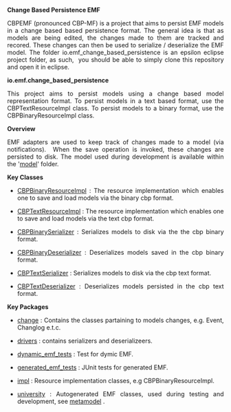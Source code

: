<p style="text-align: justify;"><strong>Change Based Persistence EMF</strong></p>
<p style="text-align: justify;">CBPEMF (pronounced CBP-MF) is a project that aims to persist EMF models in a change based based persistence format. The general idea is that as models are being edited, the changes made to them are tracked and recored. These changes can then be used to serialize / deserialize the EMF model. The folder io.emf_change_based_persistence is an epsilon eclipse project folder, as such, &nbsp;you should be able to simply clone this repository and open it in eclipse.</p>
<p style="text-align: justify;"><strong>io.emf.change_based_persistence</strong></p>
<p style="text-align: justify;">This project aims to persist models using a change based model representation format. To persist models in a text based format, use the CBPTextResourceImpl class. To persist models to a binary format, use the CBPBinaryResourceImpl class.</p>
<p style="text-align: justify;"><strong>Overview</strong></p>
<p style="text-align: justify;">EMF adapters are used to keep track of changes made to a model (via notifications). &nbsp;When the save operation is invoked, these changes are persisted to disk. The model used during development is available within the '<a href="https://github.com/ChilobeMwanza/EMFPersistence/tree/master/io.emf.change_based_persistence/model" target="_blank">model</a>' folder.</p>
<p style="text-align: justify;"><strong>Key Classes</strong></p>
<ul style="text-align: justify;">
<li><a href="https://github.com/ChilobeMwanza/EMFPersistence/blob/master/io.emf.change_based_persistence/src/impl/CBPBinaryResourceImpl.java" target="_blank">CBPBinaryResourceImpl</a>&nbsp;: The resource implementation which enables one to save and load models via the binary cbp format.</li>
</ul>
<ul style="text-align: justify;">
<li><a href="https://github.com/ChilobeMwanza/EMFPersistence/blob/master/io.emf.change_based_persistence/src/impl/CBPTextResourceImpl.java" target="_blank">CBPTextResourceImpl</a>&nbsp;: The resource implementation which enables one to save and load models via the text cbp format.</li>
</ul>
<ul style="text-align: justify;">
<li><a href="https://github.com/ChilobeMwanza/EMFPersistence/blob/master/io.emf.change_based_persistence/src/drivers/CBPBinarySerializer.java" target="_blank">CBPBinarySerializer</a>&nbsp;: Serializes models to disk via the the cbp binary format.</li>
</ul>
<ul style="text-align: justify;">
<li><a href="https://github.com/ChilobeMwanza/EMFPersistence/blob/master/io.emf.change_based_persistence/src/drivers/CBPBinaryDeserializer.java" target="_blank">CBPBinaryDeserializer</a>&nbsp;: Deserializes models saved in the cbp binary format.</li>
</ul>
<ul style="text-align: justify;">
<li><a href="https://github.com/ChilobeMwanza/EMFPersistence/blob/master/io.emf.change_based_persistence/src/drivers/CBPTextSerializer.java" target="_blank">CBPTextSerializer</a>&nbsp;: Serializes models to disk via the cbp text format.</li>
</ul>
<ul style="text-align: justify;">
<li><a href="https://github.com/ChilobeMwanza/EMFPersistence/blob/master/io.emf.change_based_persistence/src/drivers/CBPTextDeserializer.java" target="_blank">CBPTextDeserializer</a>&nbsp;: Deserializes models persisted in the cbp text format.</li>
</ul>
<p style="text-align: justify;"><strong>Key Packages</strong></p>
<ul style="text-align: justify;">
<li><a href="https://github.com/ChilobeMwanza/EMFPersistence/tree/master/io.emf.change_based_persistence/src/change" target="_blank">change</a>&nbsp;: Contains the classes partaining to models changes, e.g. Event, Changlog e.t.c.&nbsp;</li>
</ul>
<ul style="text-align: justify;">
<li><a href="https://github.com/ChilobeMwanza/EMFPersistence/tree/master/io.emf.change_based_persistence/src/drivers" target="_blank">drivers</a>&nbsp;: contains serializers and deserializeers.</li>
</ul>
<ul style="text-align: justify;">
<li><a href="https://github.com/ChilobeMwanza/EMFPersistence/tree/master/io.emf.change_based_persistence/src/dynamic_emf_tests" target="_blank">dynamic_emf_tests</a>&nbsp;: Test for dymic EMF.</li>
</ul>
<ul style="text-align: justify;">
<li><a href="https://github.com/ChilobeMwanza/EMFPersistence/tree/master/io.emf.change_based_persistence/src/generated_emf_tests" target="_blank">generated_emf_tests</a>&nbsp;: JUnit tests for generated EMF.</li>
</ul>
<ul style="text-align: justify;">
<li><a href="https://github.com/ChilobeMwanza/EMFPersistence/tree/master/io.emf.change_based_persistence/src/impl" target="_blank">impl</a>&nbsp;: Resource implementation classes, e.g CBPBinaryResourceImpl.&nbsp;</li>
</ul>
<ul>
<li style="text-align: justify;"><a href="https://github.com/ChilobeMwanza/EMFPersistence/tree/master/io.emf.change_based_persistence/src/university" target="_blank">university</a>&nbsp;: Autogenerated EMF classes, used during testing and development, see&nbsp;<a href="https://github.com/ChilobeMwanza/EMFPersistence/blob/master/io.emf.change_based_persistence/model/university.emf" target="_blank">metamodel</a>&nbsp;.</li>
</ul>